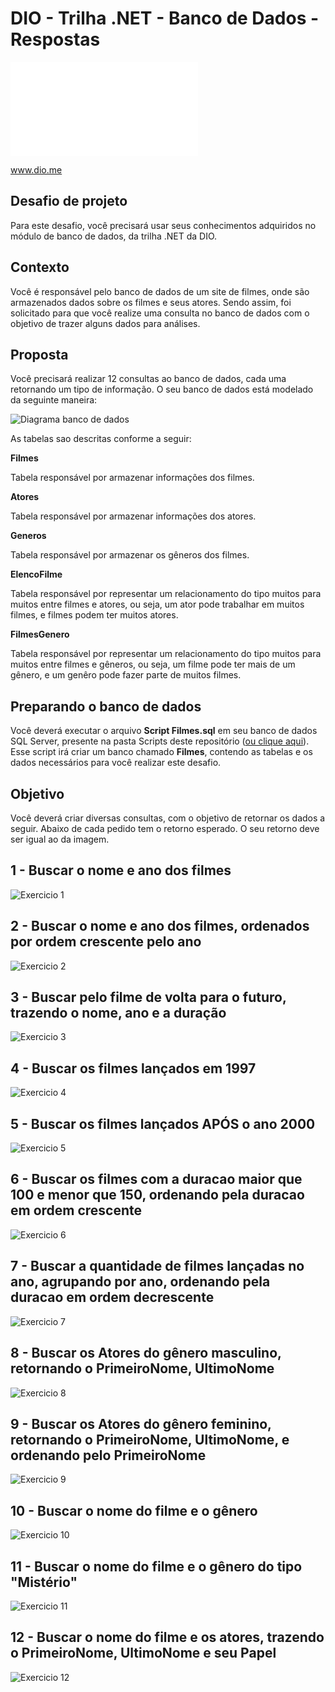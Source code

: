 # DIO - Trilha .NET - Banco de Dados - Respostas
![Respostas aos Exercícios](Respostas-aos-Exercícios.sql)

www.dio.me

## Desafio de projeto
Para este desafio, você precisará usar seus conhecimentos adquiridos no módulo de banco de dados, da trilha .NET da DIO.

## Contexto
Você é responsável pelo banco de dados de um site de filmes, onde são armazenados dados sobre os filmes e seus atores. Sendo assim, foi solicitado para que você realize uma consulta no banco de dados com o objetivo de trazer alguns dados para análises.

## Proposta
Você precisará realizar 12 consultas ao banco de dados, cada uma retornando um tipo de informação.
O seu banco de dados está modelado da seguinte maneira:

![Diagrama banco de dados](Imagens/diagrama.png)

As tabelas sao descritas conforme a seguir:

**Filmes**

Tabela responsável por armazenar informações dos filmes.

**Atores**

Tabela responsável por armazenar informações dos atores.

**Generos**

Tabela responsável por armazenar os gêneros dos filmes.

**ElencoFilme**

Tabela responsável por representar um relacionamento do tipo muitos para muitos entre filmes e atores, ou seja, um ator pode trabalhar em muitos filmes, e filmes
podem ter muitos atores.

**FilmesGenero**

Tabela responsável por representar um relacionamento do tipo muitos para muitos entre filmes e gêneros, ou seja, um filme pode ter mais de um gênero, e um genêro pode fazer parte de muitos filmes.

## Preparando o banco de dados
Você deverá executar o arquivo **Script Filmes.sql** em seu banco de dados SQL Server, presente na pasta Scripts deste repositório ([ou clique aqui](Script%20Filmes.sql)). Esse script irá criar um banco chamado **Filmes**, contendo as tabelas e os dados necessários para você realizar este desafio.

## Objetivo
Você deverá criar diversas consultas, com o objetivo de retornar os dados a seguir. Abaixo de cada pedido tem o retorno esperado. O seu retorno deve ser igual ao da imagem.

## 1 - Buscar o nome e ano dos filmes

![Exercicio 1](Imagens/1.png)

## 2 - Buscar o nome e ano dos filmes, ordenados por ordem crescente pelo ano

![Exercicio 2](Imagens/2.png)

## 3 - Buscar pelo filme de volta para o futuro, trazendo o nome, ano e a duração

![Exercicio 3](Imagens/3.png)

## 4 - Buscar os filmes lançados em 1997

![Exercicio 4](Imagens/4.png)

## 5 - Buscar os filmes lançados APÓS o ano 2000

![Exercicio 5](Imagens/5.png)

## 6 - Buscar os filmes com a duracao maior que 100 e menor que 150, ordenando pela duracao em ordem crescente

![Exercicio 6](Imagens/6.png)

## 7 - Buscar a quantidade de filmes lançadas no ano, agrupando por ano, ordenando pela duracao em ordem decrescente

![Exercicio 7](Imagens/7.png)

## 8 - Buscar os Atores do gênero masculino, retornando o PrimeiroNome, UltimoNome

![Exercicio 8](Imagens/8.png)

## 9 - Buscar os Atores do gênero feminino, retornando o PrimeiroNome, UltimoNome, e ordenando pelo PrimeiroNome

![Exercicio 9](Imagens/9.png)

## 10 - Buscar o nome do filme e o gênero

![Exercicio 10](Imagens/10.png)

## 11 - Buscar o nome do filme e o gênero do tipo "Mistério"

![Exercicio 11](Imagens/11.png)

## 12 - Buscar o nome do filme e os atores, trazendo o PrimeiroNome, UltimoNome e seu Papel

![Exercicio 12](Imagens/12.png)
